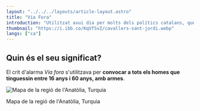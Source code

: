 ```yaml
---
layout: "../../../layouts/article-layout.astro"
title: "Via Fora"
introduction: "Utilitzat avui dia per molts dels polítics catalans, què és el que vol dir el crit de via fora?"
thumbnail: "https://i.ibb.co/KqVfSvZ/cavallers-sant-jordi.webp"
langs: ["ca"]
---
```


## Quin és el seu significat?

El crit d'alarma _Via fora_ s'utilitzava per **convocar a tots els homes que tinguessin entre 16 anys i 60 anys, amb armes**.

<div class="w-fit">
    <img data-src="https://erixweb.github.io/images/patria/viafora.avif" alt="Mapa de la regió de l'Anatòlia, Turquia" class="h-auto" style="aspect-ratio: 199/100" />
    <p class="text-gray-500">
        Mapa de la regió de l'Anatòlia, Turquia
    </p>
</div>